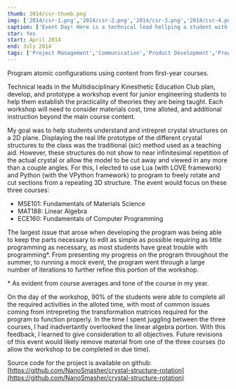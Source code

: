 ```yaml
---
thumb: 2014/csr-thumb.png
img: ['2014/csr-1.png','2014/csr-2.png','2014/csr-3.png','2014/csr-4.png']
caption: ['Event Day! Here is a technical lead hellping a student with their program','Explaination of theory used by technical leads','Sample of Event Handout','Example of program when functioning properly']
star: Yes
start: April 2014
end: July 2014
tags: ['Project Management','Communication','Product Development','Programming',]
---
```


Program atomic configurations using content from first-year courses.

<!-- more -->

Technical leads in the Multidisciplinary Kinesthetic Education Club plan, develop, and prototype a workshop event for junior engineering students to help them establish the practicality of theories they are being taught. Each workshop will need to consider materials cost, time alloted, and additional instruction beyond the main course content.

My goal was to help students understand and intrepret crystal structures on a 2D plane. Displaying the real life prototype of the different crystal structures to the class was the traditional (sic) method used as a teaching aid. However, these structures do not show to near infinitesimal repetition of the actual crystal or allow the model to be cut away and viewed in any more than a couple angles. For this, I elected to use Lua (with LOVE framework) and Python (with the VPython framework) to program to freely rotate and cut sections from a repeating 3D structure. The event would focus on these three courses:

- MSE101: Fundamentals of Materials Science  
- MAT188: Linear Algebra  
- ECE160: Fundamentals of Computer Programming

The largest issue that arose when developing the program was being able to keep the parts necessary to edit as simple as possible requiring as little programming as necessary, as most students have great trouble with programming*. From presenting my progress on the program throughout the summer, to running a mock event, the program went through a large number of iterations to further refine this portion of the workshop.

\* As evident from course averages and tone of the course in my year.

On the day of the workshop, 90% of the students were able to complete all the required activities in the alloted time, with most of common issues coming from intrepreting the transformation matrices required for the program to function properly. In the time I spent juggling between the three courses, I had inadvertantly overlooked the linear algebra portion. With this feedback, I learned to give consideration to all objectives. Future revisions of this event would likely remove material from one of the three courses (to allow the workshop to be completed in due time).

Source code for the project is available on github: [https://github.com/NanoSmasher/crystal-structure-rotation](https://github.com/NanoSmasher/crystal-structure-rotation)